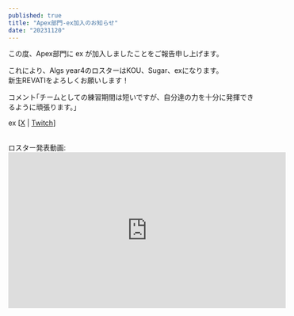 ```yaml
---
published: true
title: "Apex部門-ex加入のお知らせ"
date: "20231120"
---
```


この度、Apex部門に ex が加入しましたことをご報告申し上げます。

これにより、Algs year4のロスターはKOU、Sugar、exになります。  
新生REVATIをよろしくお願いします！

コメント｢チームとしての練習期間は短いですが、自分達の力を十分に発揮できるように頑張ります。｣

ex [[X](https://x.com/extellaaa) | [Twitch](https://twitch.tv/extella_fps)]

<br />
ロスター発表動画:

<iframe width="560" height="315" src="https://www.youtube-nocookie.com/embed/WTkIZDMYiUs?si=_ABnmkn4d01Orkg3" title="YouTube video player" frameborder="0" allow="accelerometer; autoplay; clipboard-write; encrypted-media; gyroscope; picture-in-picture; web-share" allowfullscreen></iframe>
